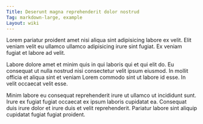 ```yaml
---
Title: Deserunt magna reprehenderit dolor nostrud
Tag: markdown-large, example
Layout: wiki
---
```

Lorem pariatur proident amet nisi aliqua sint adipisicing labore ex velit. Elit veniam velit eu ullamco ullamco adipisicing irure sint fugiat. Ex veniam fugiat et labore ad velit.

Labore dolore amet et minim quis in qui laboris qui et qui elit do. Eu consequat ut nulla nostrud nisi consectetur velit ipsum eiusmod. In mollit officia et aliqua sint et veniam Lorem commodo sint ut labore id esse. In velit occaecat velit esse.

Minim labore eu consequat reprehenderit irure ut ullamco ut incididunt sunt. Irure ex fugiat fugiat occaecat ex ipsum laboris cupidatat ea. Consequat duis irure dolor et irure duis et velit reprehenderit. Pariatur labore sint aliquip cupidatat fugiat fugiat proident.